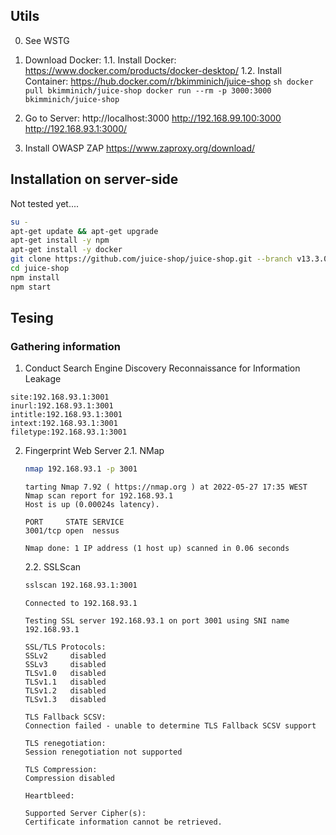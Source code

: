 ## Utils
0. See WSTG
    
1. Download Docker:
    1.1. Install Docker:
        https://www.docker.com/products/docker-desktop/
    1.2. Install Container:
        https://hub.docker.com/r/bkimminich/juice-shop
        ```sh
        docker pull bkimminich/juice-shop
        docker run --rm -p 3000:3000 bkimminich/juice-shop
        ```
2. Go to Server:
    http://localhost:3000
    http://192.168.99.100:3000
    http://192.168.93.1:3000/
3. Install OWASP ZAP
    https://www.zaproxy.org/download/


## Installation on server-side
Not tested yet....
```sh
su -
apt-get update && apt-get upgrade
apt-get install -y npm
apt-get install -y docker
git clone https://github.com/juice-shop/juice-shop.git --branch v13.3.0 --depth 1
cd juice-shop
npm install
npm start
```

## Tesing

### Gathering information
1. Conduct Search Engine Discovery Reconnaissance for Information Leakage
```
site:192.168.93.1:3001
inurl:192.168.93.1:3001
intitle:192.168.93.1:3001
intext:192.168.93.1:3001
filetype:192.168.93.1:3001
```
2. Fingerprint Web Server
    2.1. NMap
    ```sh
    nmap 192.168.93.1 -p 3001
    ```
    ```
    tarting Nmap 7.92 ( https://nmap.org ) at 2022-05-27 17:35 WEST
    Nmap scan report for 192.168.93.1
    Host is up (0.00024s latency).

    PORT     STATE SERVICE
    3001/tcp open  nessus

    Nmap done: 1 IP address (1 host up) scanned in 0.06 seconds
    ```
    2.2. SSLScan
    ```sh
    sslscan 192.168.93.1:3001
    ```
    ```
    Connected to 192.168.93.1

    Testing SSL server 192.168.93.1 on port 3001 using SNI name 192.168.93.1

    SSL/TLS Protocols:
    SSLv2     disabled
    SSLv3     disabled
    TLSv1.0   disabled
    TLSv1.1   disabled
    TLSv1.2   disabled
    TLSv1.3   disabled

    TLS Fallback SCSV:
    Connection failed - unable to determine TLS Fallback SCSV support

    TLS renegotiation:
    Session renegotiation not supported

    TLS Compression:
    Compression disabled

    Heartbleed:

    Supported Server Cipher(s):
    Certificate information cannot be retrieved.
    ```